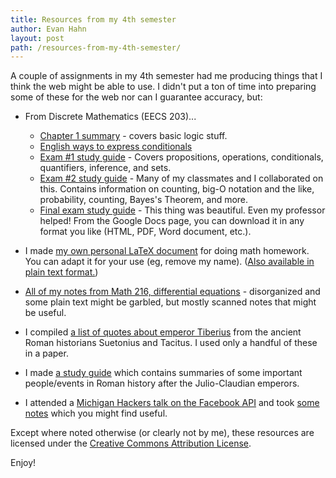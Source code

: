 ```yaml
---
title: Resources from my 4th semester
author: Evan Hahn
layout: post
path: /resources-from-my-4th-semester/
---
```


A couple of assignments in my 4th semester had me producing things that I think the web might be able to use. I didn't put a ton of time into preparing some of these for the web nor can I guarantee accuracy, but:

- From Discrete Mathematics (EECS 203)...

  - [Chapter 1 summary][1] - covers basic logic stuff.
  - [English ways to express conditionals][2]
  - [Exam #1 study guide][3] - Covers propositions, operations, conditionals, quantifiers, inference, and sets.
  - [Exam #2 study guide][4] - Many of my classmates and I collaborated on this. Contains information on counting, big-O notation and the like, probability, counting, Bayes's Theorem, and more.
  - [Final exam study guide][5] - This thing was beautiful. Even my professor helped! From the Google Docs page, you can download it in any format you like (HTML, PDF, Word document, etc.).

- I made [my own personal LaTeX document][6] for doing math homework. You can adapt it for your use (eg, remove my name). ([Also available in plain text format.][7])

- [All of my notes from Math 216, differential equations][8] - disorganized and some plain text might be garbled, but mostly scanned notes that might be useful.

- I compiled [a list of quotes about emperor Tiberius][9] from the ancient Roman historians Suetonius and Tacitus. I used only a handful of these in a paper.

- I made [a study guide][10] which contains summaries of some important people/events in Roman history after the Julio-Claudian emperors.

- I attended a [Michigan Hackers talk on the Facebook API][11] and took [some notes][12] which you might find useful.

Except where noted otherwise (or clearly not by me), these resources are licensed under the [Creative Commons Attribution License][13].

Enjoy!

[1]: https://evanhahn.com/wp-content/uploads/2012/04/203-ch1.html
[2]: https://evanhahn.com/wp-content/uploads/2012/04/203-conditionals.txt
[3]: https://evanhahn.com/wp-content/uploads/2012/04/2031.html
[4]: https://evanhahn.com/wp-content/uploads/2012/04/2032.html
[5]: https://docs.google.com/document/d/1hX-LtkQyKA3tfPZ-WsWTuSDWOm0YCdBrSmwSBNyZHrY/edit
[6]: https://evanhahn.com/wp-content/uploads/2012/04/latex.tex
[7]: https://evanhahn.com/wp-content/uploads/2012/04/latex.txt
[8]: https://evanhahn.com/wp-content/uploads/2012/04/216
[9]: https://evanhahn.com/?page_id=722
[10]: https://evanhahn.com/wp-content/uploads/2012/04/Classic-Civ-376-exam-2-study-guide.txt
[11]: https://www.facebook.com/events/295140433893135/
[12]: https://evanhahn.com/?page_id=742
[13]: https://creativecommons.org/licenses/by/3.0/
